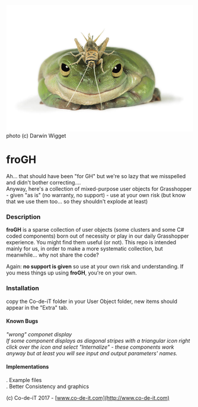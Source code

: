 ![froGH](https://raw.githubusercontent.com/Co-de-iT/froGH/master/media/frog-and-grasshopper-darwin-wiggett.jpg)
photo (c) Darwin Wigget

# froGH
Ah... that should have been "for GH" but we're so lazy that we misspelled and didn't bother correcting....  
Anyway, here's a collection of mixed-purpose user objects for Grasshopper - given "as is" (no warranty, no support) - use at your own risk (but know that we use them too... so they shouldn't explode at least)

### Description
**froGH** is a sparse collection of user objects (some clusters and some C# coded components) born out of necessity or play in our daily Grasshopper experience. You might find them useful (or not). This repo is intended mainly for us, in order to make a more systematic collection, but meanwhile... why not share the code?  

Again: **no support is given** so use at your own risk and understanding. If you mess things up using **froGH**, you're on your own.

### Installation
copy the Co-de-iT folder in your User Object folder, new items should appear in the "Extra" tab.

#### Known Bugs
*"wrong" componet display*  
*If some component displays as diagonal stripes with a triangular icon right click over the icon and select "Internalize" - these components work anyway but at least you will see input and output parameters' names.*

#### Implementations
. Example files  
. Better Consistency and graphics

(c) Co-de-iT 2017 - [www.co-de-it.com](http://www.co-de-it.com)
